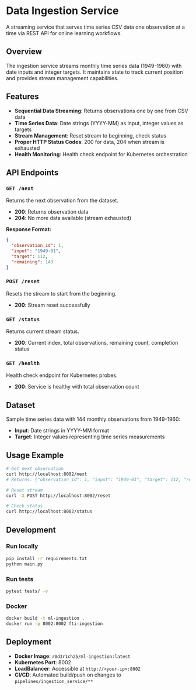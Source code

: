 # Data Ingestion Service

A streaming service that serves time series CSV data one observation at a time via REST API for online learning workflows.

## Overview

The ingestion service streams monthly time series data (1949-1960) with date inputs and integer targets. It maintains state to track current position and provides stream management capabilities.

## Features

- **Sequential Data Streaming**: Returns observations one by one from CSV data
- **Time Series Data**: Date strings (YYYY-MM) as input, integer values as targets  
- **Stream Management**: Reset stream to beginning, check status
- **Proper HTTP Status Codes**: 200 for data, 204 when stream is exhausted
- **Health Monitoring**: Health check endpoint for Kubernetes orchestration

## API Endpoints

### `GET /next`
Returns the next observation from the dataset.
- **200**: Returns observation data
- **204**: No more data available (stream exhausted)

**Response Format:**
```json
{
  "observation_id": 1,
  "input": "1949-01", 
  "target": 112,
  "remaining": 143
}
```

### `POST /reset`
Resets the stream to start from the beginning.
- **200**: Stream reset successfully

### `GET /status`
Returns current stream status.
- **200**: Current index, total observations, remaining count, completion status

### `GET /health`
Health check endpoint for Kubernetes probes.
- **200**: Service is healthy with total observation count

## Dataset

Sample time series data with 144 monthly observations from 1949-1960:
- **Input**: Date strings in YYYY-MM format
- **Target**: Integer values representing time series measurements

## Usage Example

```bash
# Get next observation
curl http://localhost:8002/next
# Returns: {"observation_id": 1, "input": "1949-01", "target": 112, "remaining": 143}

# Reset stream
curl -X POST http://localhost:8002/reset

# Check status
curl http://localhost:8002/status
```

## Development

### Run locally
```bash
pip install -r requirements.txt
python main.py
```

### Run tests
```bash
pytest tests/ -v
```

### Docker
```bash
docker build -t ml-ingestion .
docker run -p 8002:8002 fti-ingestion
```

## Deployment

- **Docker Image**: `r0d3r1ch25/ml-ingestion:latest`
- **Kubernetes Port**: 8002
- **LoadBalancer**: Accessible at `http://<your-ip>:8002`
- **CI/CD**: Automated build/push on changes to `pipelines/ingestion_service/**`